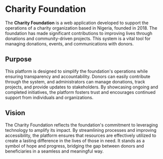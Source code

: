 # Charity Foundation

The **Charity Foundation** is a web application developed to support the operations of a charity organization based in Nigeria, founded in 2018. The foundation has made significant contributions to improving lives through donations and community-driven projects. This system is a vital tool for managing donations, events, and communications with donors.

## Purpose

This platform is designed to simplify the foundation's operations while ensuring transparency and accountability. Donors can easily contribute through the system, and administrators can manage donations, track projects, and provide updates to stakeholders. By showcasing ongoing and completed initiatives, the platform fosters trust and encourages continued support from individuals and organizations.

## Vision

The Charity Foundation reflects the foundation's commitment to leveraging technology to amplify its impact. By streamlining processes and improving accessibility, the platform ensures that resources are effectively utilized to create a lasting difference in the lives of those in need. It stands as a symbol of hope and progress, bridging the gap between donors and beneficiaries in a seamless and meaningful way.



